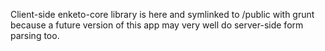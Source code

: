 Client-side enketo-core library is here and symlinked to /public with grunt because a future version of this app may very well do server-side form parsing too.
